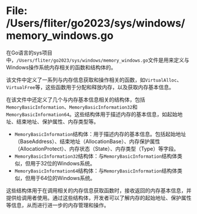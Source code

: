# File: /Users/fliter/go2023/sys/windows/memory_windows.go

在Go语言的sys项目中，`/Users/fliter/go2023/sys/windows/memory_windows.go`文件是用来定义与Windows操作系统内存相关的函数和结构体的。

该文件中定义了一系列与内存信息获取和操作相关的函数，如`VirtualAlloc`、`VirtualFree`等，这些函数用于分配和释放内存，以及获取内存基本信息。

在该文件中还定义了几个与内存基本信息相关的结构体，包括`MemoryBasicInformation`、`MemoryBasicInformation32`和`MemoryBasicInformation64`。这些结构体用于描述内存的基本信息，如起始地址、结束地址、保护属性、内存类型等。

- `MemoryBasicInformation`结构体：用于描述内存的基本信息。包括起始地址（BaseAddress）、结束地址（AllocationBase）、内存保护属性（AllocationProtect）、内存状态（State）、内存类型（Type）等字段。
- `MemoryBasicInformation32`结构体：与`MemoryBasicInformation`结构体类似，但用于32位的Windows系统。
- `MemoryBasicInformation64`结构体：与`MemoryBasicInformation`结构体类似，但用于64位的Windows系统。

这些结构体用于在调用相关的内存信息获取函数时，接收返回的内存基本信息，并提供给调用者使用。通过这些结构体，开发者可以了解内存的起始地址、保护属性等信息，从而进行进一步的内存管理和操作。

